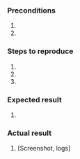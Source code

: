 <!--- Provide a general summary of the issue in the Title above -->
<!-- See this documentation for how to provide detailed logging information: 
     https://github.com/classyllama/ClassyLlama_AvaTax/blob/develop/docs/getting-started.md#troubleshooting -->

### Preconditions
<!--- Provide a more detailed information of environment you use -->
<!--- Magento version, AvaTax extension version, PHP & MySQL version, etc.. -->
1. 
2. 

### Steps to reproduce
<!--- Provide a set of unambiguous steps to reproduce this bug include code, if relevant.  -->
1. 
2. 
3. 

### Expected result
<!--- Tell us what should happen -->
1. 

### Actual result
<!--- Tell us what happens instead -->
1. [Screenshot, logs]
